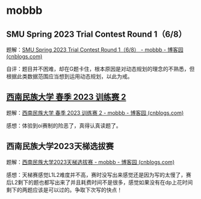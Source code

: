 # mobbb
## SMU Spring 2023 Trial Contest Round 1（6/8）

题解：[SMU Spring 2023 Trial Contest Round 1（6/8） - mobbb - 博客园 (cnblogs.com)](https://www.cnblogs.com/mobbb/p/17242857.html)

自评：题目并不困难，却在G题卡住，根本原因是对动态规划的理念的不熟悉，但根据此类数据范围应当想到运用动态规划，以此为戒。



## [西南民族大学 春季 2023 训练赛 2](https://www.cnblogs.com/mobbb/p/17267281.html)

题解：[西南民族大学 春季 2023 训练赛 2 - mobbb - 博客园 (cnblogs.com)](https://www.cnblogs.com/mobbb/p/17267281.html)

感想：体验到oi赛制的险恶了，真得认真读题了。



## 西南民族大学2023天梯选拔赛

题解：[西南民族大学2023天梯选拔赛 - mobbb - 博客园 (cnblogs.com)](https://www.cnblogs.com/mobbb/p/17267328.html)

感想：天梯赛感觉L1L2难度并不高，赛时没写出来感觉还是因为写的太慢了，赛后L2剩下的题也都写出来了并且耗费时间不是很多，感觉如果没有在dp上花时间剩下的两题应该是可以过的。争取下次写的快点！



